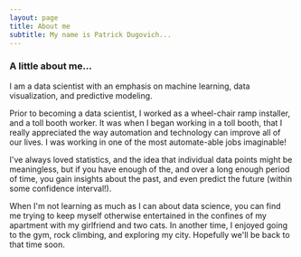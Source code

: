 ```yaml
---
layout: page
title: About me
subtitle: My name is Patrick Dugovich... 
---
```


### A little about me... 
I am a data scientist with an emphasis on machine learning, data visualization, and predictive modeling.

Prior to becoming a data scientist, I worked as a wheel-chair ramp installer, and a toll booth worker. It was when I began working in a toll booth, that I really appreciated the way automation and technology can improve all of our lives. I was working in one of the most automate-able jobs imaginable!

I've always loved statistics, and the idea that individual data points might be meaningless, but if you have enough of the, and over a long enough period of time, you gain insights about the past, and even predict the future (within some confidence interval!).

When I'm not learning as much as I can about data science, you can find me trying to keep myself otherwise entertained in the confines of my apartment with my girlfriend and two cats. In another time, I enjoyed going to the gym, rock climbing, and exploring my city. Hopefully we'll be back to that time soon.
